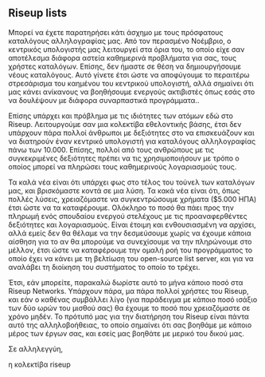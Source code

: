 ## Riseup lists

Μπορεί να έχετε παρατηρήσει κάτι άσχημο με τους πρόσφατους καταλόγους αλληλογραφίας μας. Από τον περασμένο Νοέμβριο, ο κεντρικός υπολογιστής μας λειτουργεί στα όρια του, το οποίο είχε σαν αποτέλεσμα διάφορα αστεία καθημερινά προβλήματα για σας, τους χρήστες καταλόγων. Επίσης, δεν ήμαστε σε θέση να δημιουργήσουμε νέους καταλόγους. Αυτό γίνετε έτσι ώστε να αποφύγουμε το περαιτέρω στρεσάρισμα του καημένου του κεντρικού υπολογιστή, αλλά σημαίνει ότι μας κάνει ανίκανους να βοηθήσουμε ενεργούς ακτιβιστές όπως εσάς στο να δουλέψουν με διάφορα συναρπαστικά προγράμματα..


Επίσης υπάρχει και πρόβλημα με τις ιδιότητες των ατόμων εδώ στο Riseup. Λειτουργούμε σαν μια κολεκτίβα εθελοντικής βάσης, έτσι δεν υπάρχουν πάρα πολλοί άνθρωποι με δεξιότητες στο να επισκευάζουν και να διατηρούν έναν κεντρικό υπολογιστή για καταλόγους αλληλογραφίας πάνω των 10.000. Επίσης, πολλοί από τους ανθρώπους με τις συγκεκριμένες δεξιότητες πρέπει να τις χρησιμοποιήσουν με τρόπο ο οποίος μπορεί να πληρώσει τους καθημερινούς λογαριασμούς τους.


Τα καλά νέα είναι ότι υπάρχει φως στο τέλος του τούνελ των καταλόγων μας, και βρισκόμαστε κοντά σε μια λύση. Τα κακά νέα είναι ότι, όπως πολλές λύσεις, χρειαζόμαστε να συγκεντρώσουμε χρήματα ($5.000 ΗΠΑ) έτσι ώστε να τα καταφέρουμε. Ολόκληρο το ποσό θα πάει προς την πληρωμή ενός σπουδαίου ενεργού στελέχους με τις προαναφερθέντες δεξιότητες και λογαριασμούς. Είναι έτοιμη και ενθουσιασμένη να αρχίσει, αλλά εμείς δεν θα θέλαμε να την δεσμεύσουμε χωρίς να έχουμε κάποια αίσθηση για το αν θα μπορούμε να συνεχίσουμε να την πληρώνουμε στο μέλλον, έτσι ώστε να καταφέρουμε την ομαλή ροή του προγράμματος το οποίο έχει να κάνει με τη βελτίωση του open-source list server, και για να αναλάβει τη διοίκηση του συστήματος το οποίο το τρέχει.


Έτσι, εάν μπορείτε, παρακαλώ δωρίστε αυτό το μήνα κάποιο ποσό στα Riseup Networks. Υπάρχουν πάρα, μα πάρα πολλοί χρήστες του Riseup, και εάν ο καθένας συμβάλλει λίγο (για παράδειγμα με κάποιο ποσό ισάξιο των δύο ωρών του μισθού σας) θα έχουμε το ποσό που χρειαζόμαστε σε χρόνο μηδέν. Το πρότυπό μας για την διατήρηση του Riseup είναι πάντα αυτό της αλληλοβοήθειας, το οποίο σημαίνει ότι σας βοηθάμε με κάποιο μέρος των έργων σας, και εσείς μας βοηθάτε με μερικό του δικού μας.



Σε αλληλεγγύη,

η κολεκτίβα riseup
